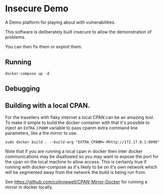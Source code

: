 # Insecure Demo

A Demo platform for playing about with vulnerabilities.

This software is deliberately built insecure to allow the demonstration of
problems.

You can then fix them or exploit them.

## Running

    docker-compose up -d

## Debugging

## Building with a local CPAN.

For the travellers with flaky internet a local CPAN can be an amazing tool.
To make it simple to build the docker container with that it's possible to
inject an `EXTRA_CPANM` variable to pass cpanm extra command line parameters,
like a the mirror to use.

    sudo docker build . --build-arg "EXTRA_CPANM=-Mhttp://172.17.0.1:8090"

Note that if you are running a local cpan in docker then inter docker
communications may be disallowed so you may want to expose the port for
the cpan on the local machine to allow access.  This is certainly true
if running with docker-compose as it's likely to be on it's own network
which will be segmented away from the network the build is being run from.

See https://github.com/colinnewell/CPAN-Mirror-Docker for running a mirror
in docker locally.
